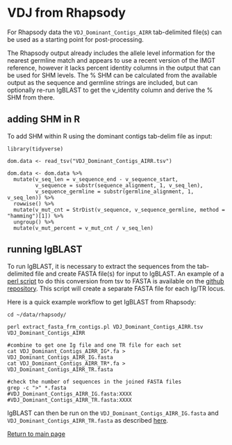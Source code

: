 # VDJ from Rhapsody

For Rhapsody data the `VDJ_Dominant_Contigs_AIRR` tab-delimited file(s) can be used as a starting point for post-processing. 

The Rhapsody output already includes the allele level information for the nearest germline match and appears to use a recent version of the IMGT reference, however it lacks percent identity columns in the output that can be used for SHM levels. The % SHM can be calculated from the available output as the sequence and germline strings are included, but can optionally re-run IgBLAST to get the v_identity column and derive the % SHM from there.

## adding SHM in R

To add SHM within R using the dominant contigs tab-delim file as input:
```
library(tidyverse)

dom.data <- read_tsv("VDJ_Dominant_Contigs_AIRR.tsv")

dom.data <- dom.data %>%
  mutate(v_seq_len = v_sequence_end - v_sequence_start,
         v_sequence = substr(sequence_alignment, 1, v_seq_len),
         v_sequence_germline = substr(germline_alignment, 1, v_seq_len)) %>%
  rowwise() %>%
  mutate(v_mut_cnt = StrDist(v_sequence, v_sequence_germline, method = "hamming")[1]) %>%
  ungroup() %>%
  mutate(v_mut_percent = v_mut_cnt / v_seq_len)

```


## running IgBLAST

To run IgBLAST, it is necessary to extract the sequences from the tab-delimited file and create FASTA file(s) for input to IgBLAST. An example of a [perl script](https://github.com/kjlj/scRNA-seq_VDJ/blob/main/scripts/extract_fasta_frm_contigs.pl) to do this conversion from tsv to FASTA is available on the [github repository](https://github.com/kjlj/scRNA-seq_VDJ). This script will create a separate FASTA file for each Ig/TR locus.

Here is a quick example workflow to get IgBLAST from Rhapsody:
```
cd ~/data/rhapsody/

perl extract_fasta_frm_contigs.pl VDJ_Dominant_Contigs_AIRR.tsv VDJ_Dominant_Contigs_AIRR

#combine to get one Ig file and one TR file for each set
cat VDJ_Dominant_Contigs_AIRR_IG*.fa > VDJ_Dominant_Contigs_AIRR_IG.fasta
cat VDJ_Dominant_Contigs_AIRR_TR*.fa > VDJ_Dominant_Contigs_AIRR_TR.fasta

#check the number of sequences in the joined FASTA files
grep -c ">" *.fasta
#VDJ_Dominant_Contigs_AIRR_IG.fasta:XXXX
#VDJ_Dominant_Contigs_AIRR_TR.fasta:XXXX
```

IgBLAST can then be run on the `VDJ_Dominant_Contigs_AIRR_IG.fasta` and `VDJ_Dominant_Contigs_AIRR_TR.fasta` as described [here](running_igblast.md).

[Return to main page](../README.md)